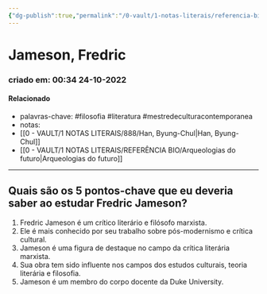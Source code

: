 ```yaml
---
{"dg-publish":true,"permalink":"/0-vault/1-notas-literais/referencia-bio/jameson-fredric/","tags":["filosofia","literatura","mestredeculturacontemporanea"],"dgHomeLink":true,"dgShowLocalGraph":true,"dgShowFileTree":true,"dgEnableSearch":true}
---
```


# Jameson, Fredric
### criado em: 00:34 24-10-2022

#### Relacionado
- palavras-chave: #filosofia #literatura #mestredeculturacontemporanea 
- notas:
- [[0 - VAULT/1 NOTAS LITERAIS/888/Han, Byung-Chul\|Han, Byung-Chul]]
- [[0 - VAULT/1 NOTAS LITERAIS/REFERÊNCIA BIO/Arqueologias do futuro\|Arqueologias do futuro]]
---
## Quais são os 5 pontos-chave que eu deveria saber ao estudar Fredric Jameson?

1. Fredric Jameson é um crítico literário e filósofo marxista.
2. Ele é mais conhecido por seu trabalho sobre pós-modernismo e crítica cultural.
3. Jameson é uma figura de destaque no campo da crítica literária marxista.
4. Sua obra tem sido influente nos campos dos estudos culturais, teoria literária e filosofia.
5. Jameson é um membro do corpo docente da Duke University.

